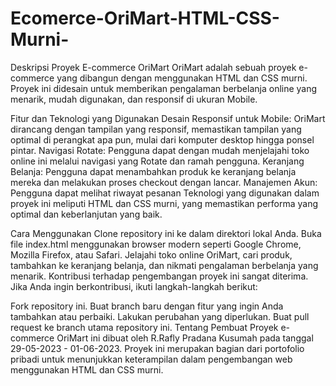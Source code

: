 # Ecomerce-OriMart-HTML-CSS-Murni-
Deskripsi Proyek E-commerce OriMart
OriMart adalah sebuah proyek e-commerce yang dibangun dengan menggunakan HTML dan CSS murni. Proyek ini didesain untuk memberikan pengalaman berbelanja online yang menarik, mudah digunakan, dan responsif di ukuran Mobile.

Fitur dan Teknologi yang Digunakan
Desain Responsif untuk Mobile: OriMart dirancang dengan tampilan yang responsif, memastikan tampilan yang optimal di perangkat apa pun, mulai dari komputer desktop hingga ponsel pintar.
Navigasi Rotate: Pengguna dapat dengan mudah menjelajahi toko online ini melalui navigasi yang Rotate dan ramah pengguna.
Keranjang Belanja: Pengguna dapat menambahkan produk ke keranjang belanja mereka dan melakukan proses checkout dengan lancar.
Manajemen Akun: Pengguna dapat melihat riwayat pesanan
Teknologi yang digunakan dalam proyek ini meliputi HTML dan CSS murni, yang memastikan performa yang optimal dan keberlanjutan yang baik.

Cara Menggunakan
Clone repository ini ke dalam direktori lokal Anda.
Buka file index.html menggunakan browser modern seperti Google Chrome, Mozilla Firefox, atau Safari.
Jelajahi toko online OriMart, cari produk, tambahkan ke keranjang belanja, dan nikmati pengalaman berbelanja yang menarik.
Kontribusi terhadap pengembangan proyek ini sangat diterima. Jika Anda ingin berkontribusi, ikuti langkah-langkah berikut:

Fork repository ini.
Buat branch baru dengan fitur yang ingin Anda tambahkan atau perbaiki.
Lakukan perubahan yang diperlukan.
Buat pull request ke branch utama repository ini.
Tentang Pembuat
Proyek e-commerce OriMart ini dibuat oleh R.Rafly Pradana Kusumah pada tanggal 29-05-2023 - 01-06-2023. Proyek ini merupakan bagian dari portofolio pribadi untuk menunjukkan keterampilan dalam pengembangan web menggunakan HTML dan CSS murni.
